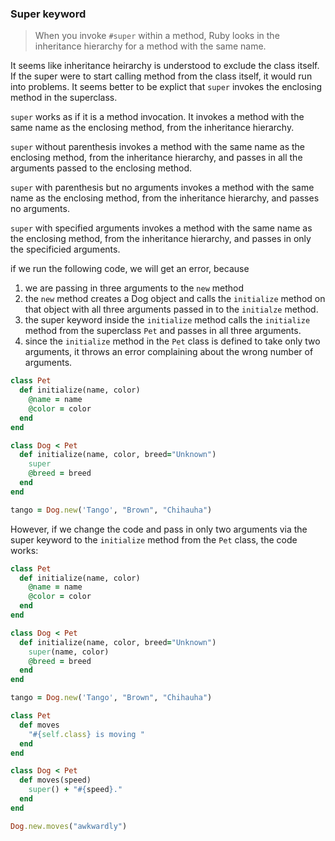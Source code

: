 ### Super keyword

> When you invoke `#super` within a method, Ruby looks in the inheritance hierarchy for a method with the same name.

It seems like inheritance heirarchy is understood to exclude the class itself. If the super were to start calling method from the class itself, it would run into problems. It seems better to be explict that `super` invokes the enclosing method in the superclass.

`super` works as if it is a method invocation. It invokes a method with the same name as the enclosing method, from the inheritance hierarchy.

`super` without parenthesis invokes a method with the same name as the enclosing method, from the inheritance hierarchy, and passes in all the arguments passed to the enclosing method.

`super` with parenthesis but no arguments invokes a method with the same name as the enclosing method, from the inheritance hierarchy, and passes no arguments.

`super` with specified arguments invokes a method with the same name as the enclosing method, from the inheritance hierarchy, and passes in only the specificied arguments.

if we run the following code, we will get an error, because
1. we are passing in three arguments to the `new` method
2. the `new` method creates a Dog object and calls the `initialize` method on that object with all three arguments passed in to the `initialze` method.
3. the super keyword inside the `initialize` method calls the `initialize` method from the superclass `Pet` and passes in all three arguments.
4. since the `initialize` method in the `Pet` class is defined to take only two arguments, it throws an error complaining about the wrong number of arguments.

```ruby
class Pet
  def initialize(name, color)
    @name = name
    @color = color
  end
end

class Dog < Pet
  def initialize(name, color, breed="Unknown")
    super
    @breed = breed
  end
end

tango = Dog.new('Tango', "Brown", "Chihauha")
```
However, if we change the code and pass in only two arguments via the super keyword to the `initialize` method from the `Pet` class, the code works:


```ruby
class Pet
  def initialize(name, color)
    @name = name
    @color = color
  end
end

class Dog < Pet
  def initialize(name, color, breed="Unknown")
    super(name, color)
    @breed = breed
  end
end

tango = Dog.new('Tango', "Brown", "Chihauha")
```

```ruby
class Pet
  def moves
    "#{self.class} is moving "
  end
end

class Dog < Pet
  def moves(speed)
    super() + "#{speed}."
  end
end

Dog.new.moves("awkwardly")
```
